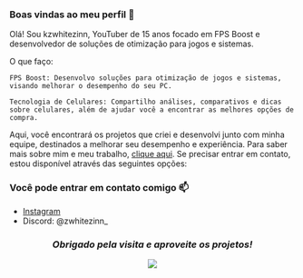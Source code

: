 ### Boas vindas ao meu perfil 🚀

Olá! Sou kzwhitezinn, YouTuber de 15 anos focado em FPS Boost e desenvolvedor de soluções de otimização para jogos e sistemas.

O que faço:

  ```
FPS Boost: Desenvolvo soluções para otimização de jogos e sistemas, visando melhorar o desempenho do seu PC.
  ```
  ```
Tecnologia de Celulares: Compartilho análises, comparativos e dicas sobre celulares, além de ajudar você a encontrar as melhores opções de compra.
  ```

Aqui, você encontrará os projetos que criei e desenvolvi junto com minha equipe, destinados a melhorar seu desempenho e experiência. Para saber mais sobre mim e meu trabalho, [clique aqui](https://linktr.ee/zWhitezinn).
Se precisar entrar em contato, estou disponível através das seguintes opções:

### Você pode entrar em contato comigo 📫

- [Instagram](https://www.instagram.com/kzwhitezinn/)
- Discord: @zwhitezinn_

<h3 align="center"><i>Obrigado pela visita e aproveite os projetos!</i></h3>
<p align="center">
<img src="https://w.wallhaven.cc/full/nz/wallhaven-nz3lov.jpg"/>
</p>


